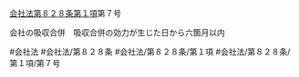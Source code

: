 [会社法第８２８条第１項](会社法＿＿＿＿第８２８条第１項)第７号

会社の吸収合併　吸収合併の効力が生じた日から六箇月以内


#会社法
#会社法/第８２８条
#会社法/第８２８条/第１項
#会社法/第８２８条/第１項/第７号
